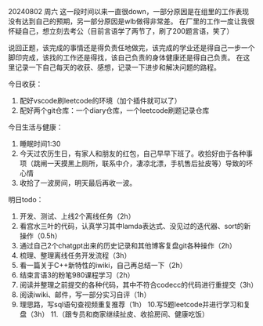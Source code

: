 20240802 周六
这一段时间以来一直很down，一部分原因是在组里的工作表现没有达到自己的预期，另一部分原因是wlb做得非常差。
在厂里的工作一度让我很怀疑自己，想立刻去考公（目前言语学了两节了，刷了200题言语，笑了）

说回正题，该完成的事情还是得负责任地做完，该完成的学业还是得自己一步一个脚印完成，该找的工作还是得找，该自己负责的身体健康还是得自己负责。
在这里记录一下自己每天的收获、感想，记录一下进步和解决问题的路程。

今日收获：
1. 配好vscode刷leetcode的环境（加个插件就可以了）
2. 配好两个git仓库：一个diary仓库，一个leetcode刷题记录仓库

今日生活与健康：
1. 睡眠时间1:30
2. 今天过农历生日，有家人和朋友的红包，自己早早下班了。收拾好由于各种事项（跳闸一天摸黑上厕所，联系中介，凄凉北漂，手机售后扯皮等）导致的坏心情
3. 收拾了一波房间，明天最后再收一波。

明日todo：
1. 开发、测试、上线2个离线任务（2h）
2. 看宫水三叶的代码，认真学习其中lamda表达式、没见过的迭代器、sort的新操作（0.5h）
3. 通过自己2个chatgpt出来的历史记录和其他博客复盘git各种操作（2h）
4. 梳理、整理离线任务开发流程（3h）
5. 看一篇关于C++新特性的iwiki，自己再总结一下（2h）
6. 结束言语3的粉笔980课程学习（2h）
7. 阅读并整理之前提交的各种代码，其中不符合codecc的代码进行重提交（3h）
8. 阅读iwiki、邮件，写一部分实习自评（1h）
9. 理思路，写sql语句查视频重复推荐（1h）
10.写5题leetcode并进行学习和复盘（3h）
11.（跟专员和商家继续扯皮、收拾房间、健康吃饭）